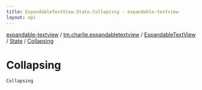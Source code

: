 ```yaml
---
title: ExpandableTextView.State.Collapsing - expandable-textview
layout: api
---
```


<div class='api-docs-breadcrumbs'><a href="../../../index.html">expandable-textview</a> / <a href="../../index.html">tm.charlie.expandabletextview</a> / <a href="../index.html">ExpandableTextView</a> / <a href="index.html">State</a> / <a href=".">Collapsing</a></div>

# Collapsing

<div class="signature"><code><span class="identifier">Collapsing</span></code></div>

